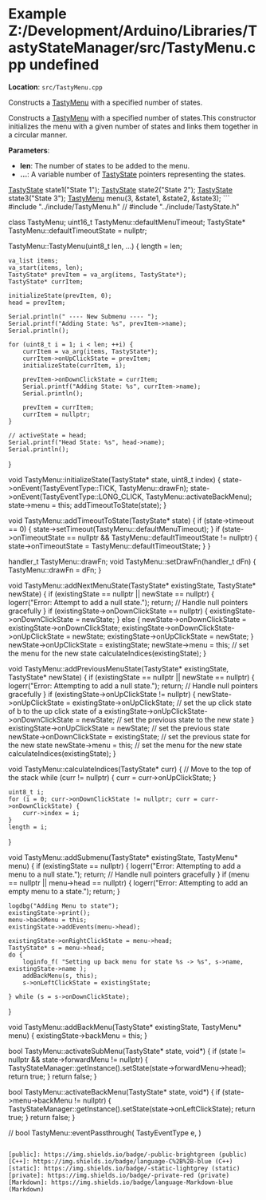 <a id="a00136"></a>
# Example Z:/Development/Arduino/Libraries/TastyStateManager/src/TastyMenu.cpp undefined

**Location**: `src/TastyMenu.cpp`

Constructs a [TastyMenu](a00120.md#a00120) with a specified number of states.

Constructs a [TastyMenu](a00120.md#a00120) with a specified number of states.This constructor initializes the menu with a given number of states and links them together in a circular manner.






**Parameters**:

* **len**: The number of states to be added to the menu.
* **...**: A variable number of [TastyState](a00124.md#a00124) pointers representing the states.

[TastyState](a00124.md#a00124) state1("State 1"); [TastyState](a00124.md#a00124) state2("State 2"); [TastyState](a00124.md#a00124) state3("State 3"); [TastyMenu](a00120.md#a00120) menu(3, &state1, &state2, &state3); ```
#include "../include/TastyMenu.h"
// #include "../include/TastyState.h"

class TastyMenu;
uint16_t TastyMenu::defaultMenuTimeout;
TastyState* TastyMenu::defaultTimeoutState = nullptr;

TastyMenu::TastyMenu(uint8_t len, ...) {
    length = len;

    va_list items;
    va_start(items, len);
    TastyState* prevItem = va_arg(items, TastyState*);
    TastyState* currItem;

    initializeState(prevItem, 0);
    head = prevItem;

    Serial.println(" ---- New Submenu ---- ");
    Serial.printf("Adding State: %s", prevItem->name);
    Serial.println();

    for (uint8_t i = 1; i < len; ++i) {
        currItem = va_arg(items, TastyState*);
        currItem->onUpClickState = prevItem;
        initializeState(currItem, i);

        prevItem->onDownClickState = currItem;
        Serial.printf("Adding State: %s", currItem->name);
        Serial.println();

        prevItem = currItem;
        currItem = nullptr;
    }

    // activeState = head;
    Serial.printf("Head State: %s", head->name);
    Serial.println();
}

void TastyMenu::initializeState(TastyState* state, uint8_t index) {
    state->onEvent(TastyEventType::TICK, TastyMenu::drawFn);
    state->onEvent(TastyEventType::LONG_CLICK, TastyMenu::activateBackMenu);
    state->menu = this;
    addTimeoutToState(state);
}

void TastyMenu::addTimeoutToState(TastyState* state) {
    if (state->timeout == 0) {
        state->setTimeout(TastyMenu::defaultMenuTimeout);
    }
    if (state->onTimeoutState == nullptr && TastyMenu::defaultTimeoutState != nullptr) {
        state->onTimeoutState = TastyMenu::defaultTimeoutState;
    }
}

handler_t TastyMenu::drawFn;
void TastyMenu::setDrawFn(handler_t dFn) {
    TastyMenu::drawFn = dFn;
}

void TastyMenu::addNextMenuState(TastyState* existingState, TastyState* newState) {
    if (existingState == nullptr || newState == nullptr) {
        logerr("Error: Attempt to add a null state.");
        return; // Handle null pointers gracefully
    }
    if (existingState->onDownClickState == nullptr) {
        existingState->onDownClickState = newState;
    } else {
        newState->onDownClickState = existingState->onDownClickState;
        existingState->onDownClickState->onUpClickState = newState;
        existingState->onUpClickState = newState;
    }
    newState->onUpClickState = existingState;
    newState->menu = this; // set the menu for the new state
    calculateIndices(existingState);
}

void TastyMenu::addPreviousMenuState(TastyState* existingState, TastyState* newState) {
    if (existingState == nullptr || newState == nullptr) {
        logerr("Error: Attempting to add a null state.");
        return; // Handle null pointers gracefully
    }
    if (existingState->onUpClickState != nullptr) {
        newState->onUpClickState = existingState->onUpClickState; // set the up click state of b to the up click state of a
        existingState->onUpClickState->onDownClickState = newState; // set the previous state to the new state
    }
    existingState->onUpClickState = newState; // set the previous state
    newState->onDownClickState = existingState; // set the previous state for the new state
    newState->menu = this; // set the menu for the new state
    calculateIndices(existingState);
}

void TastyMenu::calculateIndices(TastyState* curr) {
    // Move to the top of the stack
    while (curr != nullptr) {
        curr = curr->onUpClickState;
    }

    uint8_t i;
    for (i = 0; curr->onDownClickState != nullptr; curr = curr->onDownClickState) {
        curr->index = i;
    }
    length = i;
}

void TastyMenu::addSubmenu(TastyState* existingState, TastyMenu* menu) {
    if (existingState == nullptr) {
        logerr("Error: Attempting to add a menu to a null state.");
        return; // Handle null pointers gracefully
    }
    if (menu == nullptr || menu->head == nullptr) {
        logerr("Error: Attempting to add an empty menu to a state.");
        return;
    }

    logdbg("Adding Menu to state");
    existingState->print();
    menu->backMenu = this;
    existingState->addEvents(menu->head);

    existingState->onRightClickState = menu->head;
    TastyState* s = menu->head;
    do {
        loginfo_f( "Setting up back menu for state %s -> %s", s->name, existingState->name );
        addBackMenu(s, this);
        s->onLeftClickState = existingState;

    } while (s = s->onDownClickState);
}

void TastyMenu::addBackMenu(TastyState* existingState, TastyMenu* menu) {
    existingState->backMenu = this;
}

bool TastyMenu::activateSubMenu(TastyState* state, void*) {
    if (state != nullptr && state->forwardMenu != nullptr) {
        TastyStateManager::getInstance().setState(state->forwardMenu->head);
        return true;
    }
    return false;
}

bool TastyMenu::activateBackMenu(TastyState* state, void*) {
    if (state->menu->backMenu != nullptr) {
        TastyStateManager::getInstance().setState(state->onLeftClickState);
        return true;
    }
    return false;
}

// bool TastyMenu::eventPassthrough( TastyEventType e, )
```

[public]: https://img.shields.io/badge/-public-brightgreen (public)
[C++]: https://img.shields.io/badge/language-C%2B%2B-blue (C++)
[static]: https://img.shields.io/badge/-static-lightgrey (static)
[private]: https://img.shields.io/badge/-private-red (private)
[Markdown]: https://img.shields.io/badge/language-Markdown-blue (Markdown)